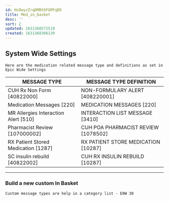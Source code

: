 ```yaml
---
id: HsOwyzZrqDMBt6FGMfqDO
title: Med_in_basket
desc: ''
sort: 2
updated: 1631368572519
created: 1631368306139
---
```


## System Wide Settings

```note
Here are the medication related message type and definitions as set in Epic Wide Settings
```

| MESSAGE TYPE | MESSAGE TYPE DEFINITION |
| --- | --- |
| CUH Rx Non Form [40822000] | NON-FORMULARY ALERT [408220001] |
| Medication Messages [220] | MEDICATION MESSAGES [220] |
| MR Allergies Interaction Alert [510] | INTERACTION LIST MESSAGE [3410] |
| Pharmacist Review [107000002] | CUH POA PHARMACIST REVIEW [1078502] |
| RX Patient Stored Medication [1287] | RX PATIENT STORE MEDICATION [10287] |
| SC insulin rebuild [40822002] | CUH RX INSULIN REBUILD [10287] |

-----

### Build a new custom In Basket

```danger
Custom message types are help in a category list - E0W 30
```
